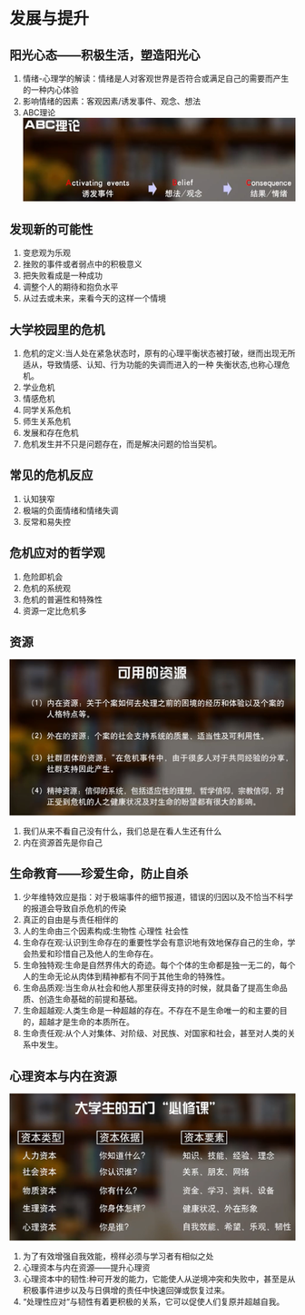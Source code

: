 # 发展与提升
## 阳光心态——积极生活，塑造阳光心
1. 情绪-心理学的解读：情绪是人对客观世界是否符合或满足自己的需要而产生的一种内心体验
2. 影响情绪的因素：客观因素/诱发事件、观念、想法
3. ABC理论
![abc](/pic/img_9.png)
## 发现新的可能性
1. 变悲观为乐观
2. 挫败的事件或者弱点中的积极意义
3. 把失败看成是一种成功
4. 调整个人的期待和抱负水平
5. 从过去或未来，来看今天的这样一个情境
## 大学校园里的危机
1. 危机的定义:当人处在紧急状态时，原有的心理平衡状态被打破，继而出现无所适从，导致情感、认知、行为功能的失调而进入的一种
失衡状态,也称心理危机。
2. 学业危机
3. 情感危机
4. 同学关系危机
5. 师生关系危机
6. 发展和存在危机
7. 危机发生并不只是问题存在，而是解决问题的恰当契机。
## 常见的危机反应
1. 认知狭窄
2. 极端的负面情绪和情绪失调
3. 反常和易失控
## 危机应对的哲学观
1. 危险即机会
2. 危机的系统观
3. 危机的普遍性和特殊性
4. 资源一定比危机多
## 资源
![可用的资源](/pic/img_4.png)
1. 我们从来不看自己没有什么，我们总是在看人生还有什么
2. 内在资源首先是你自己
## 生命教育——珍爱生命，防止自杀
1. 少年维特效应是指：对于极端事件的细节报道，错误的归因以及不恰当不科学的报道会导致自杀危机的传染
2. 真正的自由是与责任相伴的
3. 人的生命由三个因素构成:生物性 心理性 社会性
4. 生命存在观:认识到生命存在的重要性学会有意识地有效地保存自己的生命，学会热爱和珍惜自己及他人的生命存在。
5. 生命独特观:生命是自然界伟大的奇迹。每个个体的生命都是独一无二的，每个人的生命无论从肉体到精神都有不同于其他生命的特殊性。
6. 生命品质观:当生命从社会和他人那里获得支持的时候，就具备了提高生命品质、创造生命基础的前提和基础。
7. 生命超越观:人类生命是一种超越的存在。不存在不是生命唯一的和主要的目的，超越才是生命的本质所在。
8. 生命责任观:从个人对集体、对阶级、对民族、对国家和社会，甚至对人类的关系中发生。
## 心理资本与内在资源
![img_10.png](/pic/img_10.png)
1. 为了有效增强自我效能，榜样必须与学习者有相似之处
2. 心理资本与内在资源——提升心理资
3. 心理资本中的韧性:种可开发的能力，它能使人从逆境冲突和失败中，甚至是从积极事件进步以及与日俱增的责任中快速回弹或恢复过来。
4. “处理性应对“与韧性有着更积极的关系，它可以促使人们复原并超越自我。

